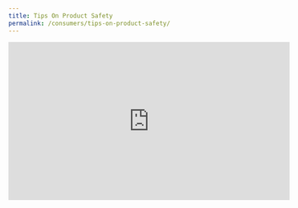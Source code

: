 ```yaml
---
title: Tips On Product Safety
permalink: /consumers/tips-on-product-safety/
---
```


<iframe width="560" height="315" src="https://www.youtube.com/embed/aUQyMTUAMos" frameborder="0" allow="accelerometer; autoplay; encrypted-media; gyroscope; picture-in-picture" allowfullscreen></iframe>

